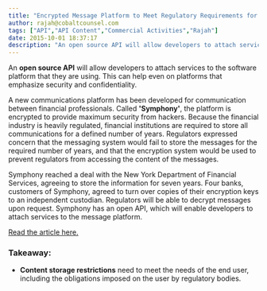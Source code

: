 ```yaml
---
title: "Encrypted Message Platform to Meet Regulatory Requirements for Financial Institutions by Storing Message Content for Several Years"
author: rajah@cobaltcounsel.com
tags: ["API","API Content","Commercial Activities","Rajah"]
date: 2015-10-01 18:37:17
description: "An open source API will allow developers to attach services to the software platform that they are using. This can help even on platforms that emphasize security and confidentiality."
---
```




An **open source API** will allow developers to attach services to the software platform that they are using. This can help even on platforms that emphasize security and confidentiality.

A new communications platform has been developed for communication between financial professionals. Called **'Symphony'**, the platform is encrypted to provide maximum security from hackers. Because the financial industry is heavily regulated, financial institutions are required to store all communications for a defined number of years. Regulators expressed concern that the messaging system would fail to store the messages for the required number of years, and that the encryption system would be used to prevent regulators from accessing the content of the messages. 

Symphony reached a deal with the New York Department of Financial Services, agreeing to store the information for seven years. Four banks, customers of Symphony, agreed to turn over copies of their encryption keys to an independent custodian. Regulators will be able to decrypt messages upon request. Symphony has an open API, which will enable developers to attach services to the message platform.

[Read the article here.](http://recode.net/2015/09/14/messaging-service-symphony-dodges-regulatory-action-ahead-of-launch/)

### Takeaway:
- **Content storage restrictions** need to meet the needs of the end user, including the obligations imposed on the user by regulatory bodies.
